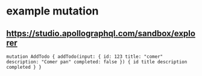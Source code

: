 # example mutation

## https://studio.apollographql.com/sandbox/explorer

`
mutation AddTodo {
  addTodo(input: {
    id: 123
    title: "comer"
    description: "Comer pan"
    completed: false
  }) {
    id
    title
    description
    completed
  }
}
`
